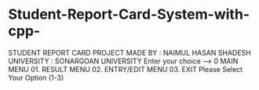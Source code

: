 # Student-Report-Card-System-with-cpp-
 STUDENT                  REPORT CARD                    PROJECT           MADE BY : NAIMUL HASAN SHADESH         UNIVERSITY : SONARGOAN UNIVERSITY           Enter your choice --> 0            MAIN MENU          01. RESULT MENU          02. ENTRY/EDIT MENU          03. EXIT          Please Select Your Option (1-3)
